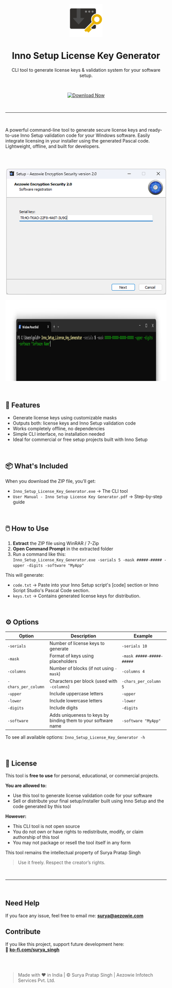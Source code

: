 <p align="center">
  <img src="https://raw.githubusercontent.com/surya-official/Inno-Setup-License-Key-Generator/main/Inno_Setup_License_Key_Generator_Logo.png" alt="Inno Setup License Key Generator Logo" width="102">
</p>

<h1 align="center">Inno Setup License Key Generator</h1>
<p align="center">CLI tool to generate license keys & validation system for your software setup.</p>
<br>
<p align="center">
  <a href="https://github.com/surya-official/Inno-Setup-License-Key-Generator/releases/latest/download/Inno_Setup_License_Key_Generator.zip"><img src="https://img.shields.io/badge/Download%20Now-orange?style=for-the-badge&logo=github" alt="Download Now" width="200"></a>
</p>

<br>

---

<br>

A powerful command-line tool to generate secure license keys and ready-to-use Inno Setup validation code for your Windows software. Easily integrate licensing in your installer using the generated Pascal code. Lightweight, offline, and built for developers.

<br><br>
<p align="center">
  <img src="https://raw.githubusercontent.com/surya-official/Inno-Setup-License-Key-Generator/main/Screenshot-2.png" alt="Inno Setup License Key Generator Screenshot 1" height="392">
</p>
<p align="center">
  <img src="https://raw.githubusercontent.com/surya-official/Inno-Setup-License-Key-Generator/main/Screenshot-1.png" alt="Inno Setup License Key Generator Screenshot 2" height="253">
</p>

<br>

## 🔧 Features

- Generate license keys using customizable masks  
- Outputs both: license keys and Inno Setup validation code  
- Works completely offline, no dependencies  
- Simple CLI interface, no installation needed  
- Ideal for commercial or free setup projects built with Inno Setup  

<br>

## 📦 What's Included

When you download the ZIP file, you’ll get:

- `Inno_Setup_License_Key_Generator.exe` → The CLI tool  
- `User Manual - Inno Setup License Key Generator.pdf` → Step-by-step guide  

<br>

## 🖱️ How to Use

1. **Extract** the ZIP file using WinRAR / 7-Zip  
2. **Open Command Prompt** in the extracted folder  
3. Run a command like this:<br>
   `Inno_Setup_License_Key_Generator.exe -serials 5 -mask #####-##### -upper -digits -software "MyApp"`


This will generate:
- `code.txt` → Paste into your Inno Setup script's [code] section or Inno Script Studio's Pascal Code section.  
- `keys.txt` → Contains generated license keys for distribution.

<br>

## ⚙️ Options

| Option              | Description                                         | Example                         |
|---------------------|-----------------------------------------------------|---------------------------------|
| `-serials`          | Number of license keys to generate                  | `-serials 10`                   |
| `-mask`             | Format of keys using placeholders                   | `-mask #####-#####-#####`       |
| `-columns`          | Number of blocks (if not using `-mask`)             | `-columns 4`                    |
| `-chars_per_column` | Characters per block (used with `-columns`)         | `-chars_per_column 5`           |
| `-upper`            | Include uppercase letters                           | `-upper`                        |
| `-lower`            | Include lowercase letters                           | `-lower`                        |
| `-digits`           | Include digits                                      | `-digits`                       |
| `-software`         | Adds uniqueness to keys by binding them to your software name          | `-software "MyApp"`             |

To see all available options:
`Inno_Setup_License_Key_Generator -h`


<br>

## 📜 License

This tool is **free to use** for personal, educational, or commercial projects.

**You are allowed to:**
- Use this tool to generate license validation code for your software  
- Sell or distribute your final setup/installer built using Inno Setup and the code generated by this tool  

**However:**
- This CLI tool is not open source
- You do not own or have rights to redistribute, modify, or claim authorship of this tool  
- You may not package or resell the tool itself in any form  

This tool remains the intellectual property of Surya Pratap Singh

> Use it freely. Respect the creator’s rights.

<br>

---

<br>

##  Need Help

If you face any issue, feel free to email me: **surya@aezowie.com**

##  Contribute
If you like this project, support future development here:  
🍵  **[ko-fi.com/surya_singh](https://ko-fi.com/surya_singh)**

<br><br>

> Made with ❤️ in India | © Surya Pratap Singh | Aezowie Infotech Services Pvt. Ltd.
